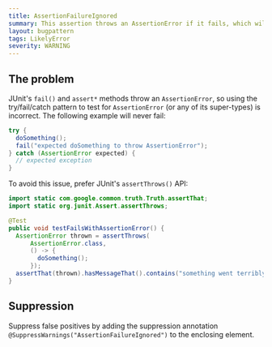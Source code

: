 ```yaml
---
title: AssertionFailureIgnored
summary: This assertion throws an AssertionError if it fails, which will be caught by an enclosing try block.
layout: bugpattern
tags: LikelyError
severity: WARNING
---
```


<!--
*** AUTO-GENERATED, DO NOT MODIFY ***
To make changes, edit the @BugPattern annotation or the explanation in docs/bugpattern.
-->


## The problem
JUnit's `fail()` and `assert*` methods throw an `AssertionError`, so using the
try/fail/catch pattern to test for `AssertionError` (or any of its super-types)
is incorrect. The following example will never fail:

```java
try {
  doSomething();
  fail("expected doSomething to throw AssertionError");
} catch (AssertionError expected) {
  // expected exception
}
```

To avoid this issue, prefer JUnit's `assertThrows()` API:

```java
import static com.google.common.truth.Truth.assertThat;
import static org.junit.Assert.assertThrows;

@Test
public void testFailsWithAssertionError() {
  AssertionError thrown = assertThrows(
      AssertionError.class,
      () -> {
        doSomething();
      });
  assertThat(thrown).hasMessageThat().contains("something went terribly wrong");
}
```

## Suppression
Suppress false positives by adding the suppression annotation `@SuppressWarnings("AssertionFailureIgnored")` to the enclosing element.
